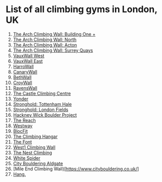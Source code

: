 # List of all climbing gyms in London, UK

1) [The Arch Climbing Wall: Building One +](https://www.archclimbingwall.com/)
2) [The Arch Climbing Wall: North](https://www.archclimbingwall.com/)
3) [The Arch Climbing Wall: Acton](https://www.archclimbingwall.com/)
4) [The Arch Climbing Wall: Surrey Quays](https://www.archclimbingwall.com/)
5) [VauxWall West](https://www.vauxwest.co.uk/)
6) [VauxWall East](https://www.vauxeast.co.uk/)
7) [HarroWall](https://www.harrowall.co.uk/)
8) [CanaryWall](https://www.canarywall.co.uk/)
9) [BethWall](https://www.bethwall.co.uk/)
10) [CroyWall](https://www.croywall.co.uk/)
11) [RavensWall](https://www.ravenswall.co.uk/)
12) [The Castle Climbing Centre](https://www.castle-climbing.co.uk/)
13) [Yonder](https://www.thisisyonder.com/)
14) [Stronghold: Tottenham Hale](https://www.thestrongholduk.com/)
15) [Stronghold: London Fields](https://www.thestrongholduk.com/)
16) [Hackney Wick Boulder Project](https://hackneywickboulder.co.uk/)
17) [The Reach](https://www.thereach.org.uk/)
18) [Westway](https://www.everyoneactive.com/centre/westway-sports-fitness-centre/climbing/)
19) [BlocFit](https://www.blocfit.co.uk/)
20) [The Climbing Hangar](https://www.theclimbinghangar.com/locations/london)
21) [The Font](https://www.the-font.co.uk/)
22) [West1 Climbing Wall](https://www.everyoneactive.com/centre/seymour-leisure-centre/climbing-wall/)
23) [The Nest Climbing](https://www.thenestclimbing.co.uk/)
24) [White Spider](https://spiderclimbing.com/white-spider/)
25) [City Bouldering Aldgate](https://www.citybouldering.co.uk/)
26) [Mile End Climbing Wall)[https://www.citybouldering.co.uk/]
27) [Hang.](https://www.hang.co.uk/)
